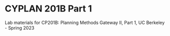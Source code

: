 # CYPLAN 201B Part 1 

Lab materials for CP201B: Planning Methods Gateway II, Part 1, UC Berkeley - Spring 2023
